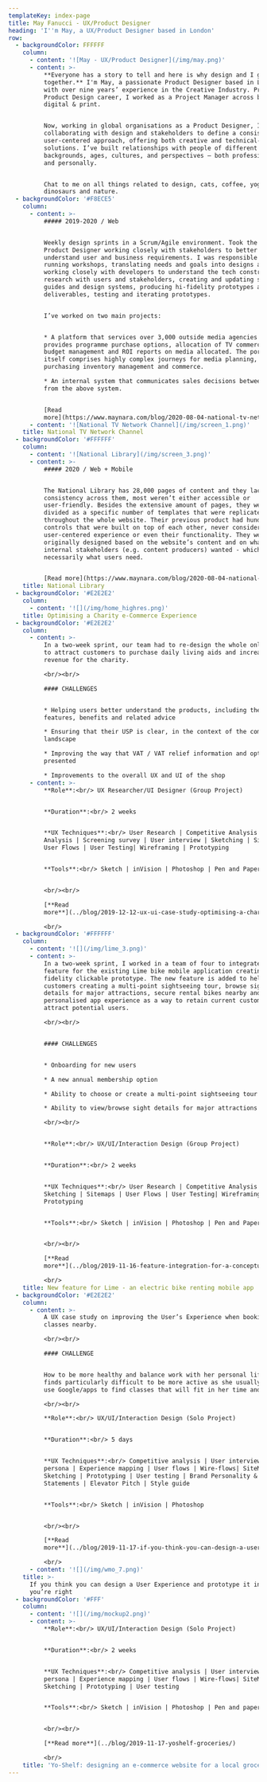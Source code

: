 ```yaml
---
templateKey: index-page
title: May Fanucci - UX/Product Designer
heading: 'I''m May, a UX/Product Designer based in London'
row:
  - backgroundColor: FFFFFF
    column:
      - content: '![May - UX/Product Designer](/img/may.png)'
      - content: >-
          **Everyone has a story to tell and here is why design and I go well
          together.** I'm May, a passionate Product Designer based in London
          with over nine years’ experience in the Creative Industry. Prior to my
          Product Design career, I worked as a Project Manager across broadcast,
          digital & print. 


          Now, working in global organisations as a Product Designer, I've been
          collaborating with design and stakeholders to define a consistent and
          user-centered approach, offering both creative and technical-based
          solutions. I’ve built relationships with people of different
          backgrounds, ages, cultures, and perspectives – both professionally
          and personally. 


          Chat to me on all things related to design, cats, coffee, yoga,
          dinosaurs and nature.
  - backgroundColor: '#F8ECE5'
    column:
      - content: >-
          ##### 2019-2020 / Web


          Weekly design sprints in a Scrum/Agile environment. Took the lead as a
          Product Designer working closely with stakeholders to better
          understand user and business requirements. I was responsible for
          running workshops, translating needs and goals into designs and flows,
          working closely with developers to understand the tech constraints,
          research with users and stakeholders, creating and updating style
          guides and design systems, producing hi-fidelity prototypes and
          deliverables, testing and iterating prototypes.


          I’ve worked on two main projects:


          * A platform that services over 3,000 outside media agencies and
          provides programme purchase options, allocation of TV commercials,
          budget management and ROI reports on media allocated. The portal
          itself comprises highly complex journeys for media planning,
          purchasing inventory management and commerce. 

          * An internal system that communicates sales decisions between teams
          from the above system.


          [Read
          more](https://www.maynara.com/blog/2020-08-04-national-tv-network-channel/)
      - content: '![National TV Network Channel](/img/screen_1.png)'
    title: National TV Network Channel
  - backgroundColor: '#FFFFFF'
    column:
      - content: '![National Library](/img/screen_3.png)'
      - content: >-
          ##### 2020 / Web + Mobile


          The National Library has 28,000 pages of content and they lack
          consistency across them, most weren’t either accessible or
          user-friendly. Besides the extensive amount of pages, they were
          divided as a specific number of templates that were replicated
          throughout the whole website. Their previous product had hundreds of
          controls that were built on top of each other, never considering a
          user-centered experience or even their functionality. They were
          originally designed based on the website’s content and on what
          internal stakeholders (e.g. content producers) wanted - which is not
          necessarily what users need.


          [Read more](https://www.maynara.com/blog/2020-08-04-national-library/)
    title: National Library
  - backgroundColor: '#E2E2E2'
    column:
      - content: '![](/img/home_highres.png)'
    title: Optimising a Charity e-Commerce Experience
  - backgroundColor: '#E2E2E2'
    column:
      - content: >-
          In a two-week sprint, our team had to re-design the whole online shop
          to attract customers to purchase daily living aids and increase the
          revenue for the charity.

          <br/><br/>

          #### CHALLENGES


          * Helping users better understand the products, including their
          features, benefits and related advice

          * Ensuring that their USP is clear, in the context of the competitive
          landscape

          * Improving the way that VAT / VAT relief information and options are
          presented 

          * Improvements to the overall UX and UI of the shop
      - content: >-
          **Role**:<br/> UX Researcher/UI Designer (Group Project)


          **Duration**:<br/> 2 weeks


          **UX Techniques**:<br/> User Research | Competitive Analysis | Data
          Analysis | Screening survey | User interview | Sketching | Sitemaps |
          User Flows | User Testing| Wireframing | Prototyping


          **Tools**:<br/> Sketch | inVision | Photoshop | Pen and Paper


          <br/><br/>

          [**Read
          more**](../blog/2019-12-12-ux-ui-case-study-optimising-a-charity-e-commerce-experience/)

          <br/>
  - backgroundColor: '#FFFFFF'
    column:
      - content: '![](/img/lime_3.png)'
      - content: >-
          In a two-week sprint, I worked in a team of four to integrate a new
          feature for the existing Lime bike mobile application creating a high
          fidelity clickable prototype. The new feature is added to help
          customers creating a multi-point sightseeing tour, browse sight
          details for major attractions, secure rental bikes nearby and a more
          personalised app experience as a way to retain current customers and
          attract potential users.

          <br/><br/>


          #### CHALLENGES


          * Onboarding for new users 

          * A new annual membership option

          * Ability to choose or create a multi-point sightseeing tour

          * Ability to view/browse sight details for major attractions

          <br/><br/>


          **Role**:<br/> UX/UI/Interaction Design (Group Project)


          **Duration**:<br/> 2 weeks


          **UX Techniques**:<br/> User Research | Competitive Analysis |
          Sketching | Sitemaps | User Flows | User Testing| Wireframing |
          Prototyping


          **Tools**:<br/> Sketch | inVision | Photoshop | Pen and Paper


          <br/><br/>

          [**Read
          more**](../blog/2019-11-16-feature-integration-for-a-conceptual-bike-sharing-mobile-application/)

          <br/>
    title: New feature for Lime - an electric bike renting mobile app
  - backgroundColor: '#E2E2E2'
    column:
      - content: >-
          A UX case study on improving the User’s Experience when booking gym
          classes nearby.

          <br/><br/>

          #### CHALLENGE


          How to be more healthy and balance work with her personal life but
          finds particularly difficult to be more active as she usually needs to
          use Google/apps to find classes that will fit in her time and budget.

          <br/><br/>

          **Role**:<br/> UX/UI/Interaction Design (Solo Project)


          **Duration**:<br/> 5 days


          **UX Techniques**:<br/> Competitive analysis | User interviews | User
          persona | Experience mapping | User flows | Wire-flows| SiteMap |
          Sketching | Prototyping | User testing | Brand Personality &
          Statements | Elevator Pitch | Style guide


          **Tools**:<br/> Sketch | inVision | Photoshop


          <br/><br/>

          [**Read
          more**](../blog/2019-11-17-if-you-think-you-can-design-a-user-experience-and-prototype-it-in-5-days-you’re-right/)

          <br/>
      - content: '![](/img/wmo_7.png)'
    title: >-
      If you think you can design a User Experience and prototype it in 5 days,
      you’re right
  - backgroundColor: '#FFF'
    column:
      - content: '![](/img/mockup2.png)'
      - content: >-
          **Role**:<br/> UX/UI/Interaction Design (Solo Project)


          **Duration**:<br/> 2 weeks


          **UX Techniques**:<br/> Competitive analysis | User interviews | User
          persona | Experience mapping | User flows | Wire-flows| SiteMap |
          Sketching | Prototyping | User testing


          **Tools**:<br/> Sketch | inVision | Photoshop | Pen and paper


          <br/><br/>

          [**Read more**](../blog/2019-11-17-yoshelf-groceries/)

          <br/>
    title: 'Yo-Shelf: designing an e-commerce website for a local groceries shop'
---
```


